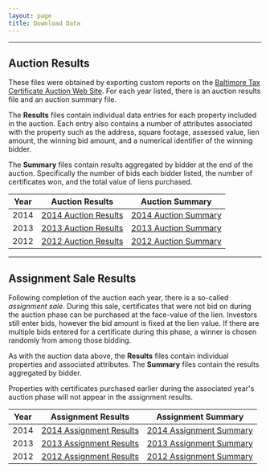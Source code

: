 ```yaml
---
layout: page
title: Download Data
---
```


---
## Auction Results

These files were obtained by exporting custom reports on the [Baltimore Tax Certificate Auction Web Site](http://www.bidbaltimore.com).  For each year listed, there is an auction results file and an auction summary file.  

The **Results** files contain individual data entries for each property included in the auction.  Each entry also contains a number of attributes associated with the property such as the address, square footage, assessed value, lien amount, the winning bid amount, and a numerical identifier of the winning bidder.

The **Summary** files contain results aggregated by bidder at the end of the auction.  Specifically the number of bids each bidder listed, the number of certificates won, and the total value of liens purchased.

<table>
	<thead>
		<tr>
			<th>Year</th>
			<th>Auction Results</th>
			<th>Auction Summary</th>
		</tr>
	</thead>
	<tbody align="center">
		<tr>
			<td>2014</td>
			<td><a href="{{ site.baseurl }}/assets/data/2014AuctionResults.csv">2014 Auction Results</a></td>
			<td><a href="{{ site.baseurl }}/assets/data/2014AuctionSummary.csv">2014 Auction Summary</a></td>
		</tr>
		<tr>
			<td>2013</td>
			<td><a href="{{ site.baseurl }}/assets/data/2013AuctionResults.csv">2013 Auction Results</a></td>
			<td><a href="{{ site.baseurl }}/assets/data/2013AuctionSummary.csv">2013 Auction Summary</a></td>
		</tr>
		<tr>
			<td>2012</td>
			<td><a href="{{ site.baseurl }}/assets/data/2013AuctionResults.csv">2012 Auction Results</a></td>
			<td><a href="{{ site.baseurl }}/assets/data/2013AuctionSummary.csv">2012 Auction Summary</a></td>
		</tr>		
	</tbody>
</table>

---

## Assignment Sale Results

Following completion of the auction each year, there is a so-called *assignment sale*.  During this sale, certificates that were not bid on during the auction phase can be purchased at the face-value of the lien.  Investors still enter bids, however the bid amount is fixed at the lien value.  If there are multiple bids entered for a certificate during this phase, a winner is chosen randomly from among those bidding.

As with the auction data above, the **Results** files contain individual properties and associated attributes.  The **Summary** files contain the results aggregated by bidder.

Properties with certificates purchased earlier during the associated year's auction phase will not appear in the assignment results.

<table>
	<thead>
		<tr>
			<th>Year</th>
			<th>Assignment Results</th>
			<th>Assignment Summary</th>
		</tr>
	</thead>
	<tbody align="center">
		<tr>
			<td>2014</td>
			<td><a href="{{ site.baseurl }}/assets/data/2014AssignmentResults.csv">2014 Assignment Results</a></td>
			<td><a href="{{ site.baseurl }}/assets/data/2014AssignmentSummary.csv">2014 Assignment Summary</a></td>
		</tr>
		<tr>
			<td>2013</td>
			<td><a href="{{ site.baseurl }}/assets/data/2013AssignmentResults.csv">2013 Assignment Results</a></td>
			<td><a href="{{ site.baseurl }}/assets/data/2013AssignmentSummary.csv">2013 Assignment Summary</a></td>
		</tr>
		<tr>
		<tr>
			<td>2012</td>
			<td><a href="{{ site.baseurl }}/assets/data/2014AssignmentResults.csv">2012 Assignment Results</a></td>
			<td><a href="{{ site.baseurl }}/assets/data/2014AssignmentSummary.csv">2012 Assignment Summary</a></td>
		</tr>	
	</tbody>
</table>
